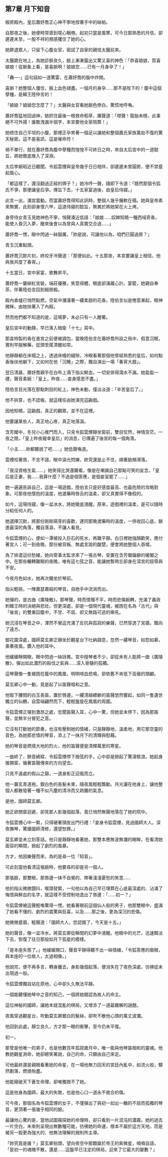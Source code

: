 ## 第7章 月下知音

椒房殿內，皇后蕭妤喬正心神不寧地捏著手中的絲帕。

自那夜之後，她便時常感到噁心睏倦。起初只當是風寒，可今日那熟悉的月信，卻遲遲未至，一股不祥的預感攫住了她的心。

她屏退眾人，只留下心腹女官，密詔了自家的親信太醫前來。

太醫跪在地上，為她診脈良久，臉上漸漸露出又驚又喜的神色：「恭喜娘娘，賀喜娘娘！從脈象上看，是喜脈啊！娘娘您……已有一月身孕了！」

「轟──」這句話如一道驚雷，在蕭妤喬的腦中炸開。

喜脈？她整個人僵住，臉上血色褪盡。一個月的身孕……那不是陛下的！腹中這個孽種，是韓王陸仲言的！

「娘娘？娘娘您怎麼了？」太醫與女官看她臉色慘白，驚慌地呼喚。

蕭妤喬猛地回過神，她抓住最後一根救命稻草，厲聲道：「噤聲！龍胎未穩，此事絕不可外揚！誰敢洩漏半個字，本宮要他全家陪葬！」

她捂住自己平坦的小腹，那裡正孕育著一個足以讓她和整個蕭氏家族萬劫不復的驚天秘密。這不是喜訊，這是催命符！

禍不單行，就在蕭妤喬為腹中孽種而惶惶不可終日之時，來自太后宮中的一道懿旨，將她徹底推入了深淵。

太后李婉昭近日聽聞，令狐雲煙與皇帝幾乎日日相伴，卻遲遲未曾圓房，便不禁蹙起眉心。

「都這樣了，還沒翻過正經的牌子？」她冷哼一聲，隨即下令道：「既然那個令狐氏不爭，那便讓皇后爭。傳旨下去，十五家宴過後，由皇后侍寢。」

此言一出，滿宮震動。而當蕭妤喬得知此訊時，整個人幾乎癱軟在榻。她與皇帝素來無實，此刻卻身懷六甲，這道侍寢的懿旨，無異於將她架在火上烤。

身旁侍女青玉見她神色不寧，悄聲湊近低語：「娘娘……奴婢知曉一種西域奇香，能使人昏沉入夢，醒來後會以為曾與人真實交合過……」

蕭妤喬一愣，眼中閃過一絲狠厲，「妳是說，可讓他以為，咱們已圓過房？」

青玉沉重點頭。

蕭妤喬沉默片刻，終咬牙冷聲道：「那便如此。十五那夜，本宮要讓皇上相信，他與我共度了春宵。」

十五當日，宮中家宴，歌舞昇平。

蕭妤喬一襲緋紅宮裝，端莊優雅，笑意得體，眼底卻滿藏心計。宴罷，她親自奉茶，伴著陸伯言回到椒房殿。

殿內香爐已悄然點燃，空氣中瀰漫著一縷柔甜的花香。陸伯言似是倦意漸起，眼神微眯，由她扶著入了內殿。

然而他們都不知道的是，這場夢，未必只有一人醒著。

皇后宮中的動靜，早已落入暗衛「十七」耳中。

那盒特製的香在進宮之前便被調包，當晚陸伯言在蕭妤喬所設之局中，假意沉眠，實則早服解藥，從頭至尾清醒如常。

他靜靜躺在床榻之上，透過床幔的縫隙，冷眼看著那個他曾經熟悉的皇后，如何點香後扶他躺下，又如何在他「沉睡」之際，獨自演出一場「春宵大戲」。

翌日清晨，蕭妤喬親手在白布上滴下指尖鮮血，一切安排得滴水不漏。她盈盈一禮，聲音柔婉：「皇上，昨夜……妾身感恩不盡。」

陸伯言目光落在那點刺目的紅上，神色未動，僅淡淡道：「辛苦皇后了。」

他不拆穿，也不認帳，就這樣任由她演完這齣戲。

因他知曉，這齣戲，真正的觀眾，並不在這裡。

他要讓某些人，真正地心疼，真正地落淚。

含芳閣中，冬兒小心推門而入，只見令狐雲煙靜坐窗前，雙目怔然，神情空茫。一夜之間，「皇上昨夜寵幸皇后」的消息，已傳遍了後宮的每一個角落。

「小主……妳都聽說了吧……」她低聲喚道。

雲煙咬著唇，不言不語，眼中淚光閃爍，終究還是止不住，順著臉頰滑落。

「我沒資格生氣……」她笑得比哭還難看，像是在嘲諷自己那點可笑的妄念，「皇后是正妻，我……我算什麼？不過是個答應，是個妾室罷了……」

她一遍遍告訴自己，這是一場遊戲，陸伯言只是好感度最高、也最危險的攻略對象。可那夜他懷抱的溫度，他渡藥時唇舌的溫柔，卻又真實得不像假的。

如今，這場侍寢，像一盆冰水，將她徹底澆醒。原來，遊戲裡的溫柔，是可以隨時分給任何人的。

她選擇沉默，將那份剛剛萌芽的喜歡，連同那晚渡藥時的溫度，一併收回心底，鎖進最深的角落，獨自落淚，不讓人看見。

令狐雲煙的心，便如一潭被投入巨石的死水，再難平靜。白日裡她強顏歡笑，應付著宮人；可一到夜晚，那份被背叛、無處言說的酸楚，便會將她整個人吞噬。

為了排遣這份愁緒，她向管事太監求來了一張古琴，安置在含芳閣偏僻的暖閣之中。在那些輾轉難眠的夜晚，唯有這七弦之音，能讓她暫時忘卻身在深宮的屈辱與不安。

今夜月色如水，她再次獨坐於琴前。

指尖輕挑，一陣蕭瑟肅殺的琴音，自她手中流淌而出。

她彈的，是古曲《廣陵散》。那琴聲，時而憤慨不平，時而悲傷婉轉，充滿了聶政刺韓王時的決絕與悲壯。但更深處，卻是一個現代靈魂，被困在名為「古代」與「後宮」的雙重囚籠中，不甘、不屈、卻又無路可逃的嘶吼。

她沉浸在琴音之中，渾然不覺這充滿了反抗與孤寂的樂聲，已然穿透了宮牆，飄向了遠方。

御花園深處，國師莫玄卿正靜坐於觀星台下吐納調息，忽然一縷琴音，如怨如慕，乘著夜風，鑽入他的耳中。

他緩緩睜開眼，眼中閃過一絲訝異。宮中擅琴者不少，卻從未有人能將一曲《廣陵散》，彈出如此濃烈的殺伐之氣與……深入骨髓的孤獨。

這琴聲像一隻被困在籠中的鳳凰，明明啼血悲鳴，卻依舊不肯低下高傲的頭顱。

莫玄卿心中一動，竟是起了以笛聲唱和之意。

他取下腰間的白玉長笛，置於唇邊，一縷清越縹緲的笛聲悠然響起，如同一隻遺世獨立的仙鶴，自雲端翩然而下，輕輕盤旋在鳳凰的周圍。

令狐雲煙正彈到激昂之處，忽聞笛聲入耳，心中一驚，但她並未停下，因為那笛聲，並無半分冒犯之意。

它沒有打斷她的節奏，也沒有壓制她的情緒，只是靜靜地、溫柔地，用它那空靈的音色，為她那悲憤的琴音，添上了一抹月下的清輝與慰藉。

她的琴音是燃燒大地的烈火，他的笛聲便是清輝萬里的寒星。

一曲終了，餘音繞樑，令狐雲煙停下撥弦的手，心中卻是掀起了驚濤駭浪。她起身推開窗，循著笛聲傳來的方向望去。

只見不遠處的假山之巔，一道身影正迎風而立。

他一襲玄青道袍，銀白色的長髮未束，隨夜風輕輕飄動。月光灑在他身上，讓他整個人都散發著一種不似凡塵的清冷而又疏離的氣息。

是他，國師莫玄卿。

她正欲關窗迴避，卻見那人影幾個起落，竟已悄然無聲地落在了她的院中。

令狐雲煙心中一緊，只得硬著頭皮出門行禮：「妾身令狐雲煙，見過國師大人。深夜撫琴，驚擾國師清修，還望恕罪。」

莫玄卿並未立刻答話。他只是靜靜地看著她，那雙本應無波無瀾的眼眸，在看清她面容的瞬間，掀起了劇烈的風暴。

方才，他因樂聲而來，為的是尋一位「知音」。

可此刻當他看清這張臉時，他要尋的卻是另一個人。

那張臉，那雙眼，那唇邊一抹不自覺的、帶著淺淺憂愁的笑意……

他的指尖微微顫抖，喉頭發緊，一句他以為自己早已埋葬在心底最深處的、沾滿了悔恨與鮮血的名字，就這樣不受控制地逸出了唇邊：「……初一？」

令狐雲煙被這聲輕喚驚得一愣。她看著眼前這個仙人般的男子，他那雙眼中，盛滿了她看不懂的、劇烈的震驚與狂喜，以及……那之後，更為深沉的悲傷。

她微微蹙眉，輕聲道：「國師大人，您認錯了，今天是十五。」

她的聲音，像一盆冷水，將莫玄卿從瞬間的幻夢中澆醒。他眼中的光芒，迅速黯淡下去，恢復了往日那般如月下孤星的模樣。

「是本座失態了。」他緩緩開口，聲音平靜得聽不出一絲情緒，「令狐答應的眉眼，與本座的一位故人，太過相像。」

他說完，便不再多言，轉身離去，身影幾個起落，便消失在了夜色深處，彷彿從未出現過一般。

令狐雲煙獨自站在原地，心中卻久久無法平靜。

一個能聽懂她琴中之音的知己，一個將她錯認為故人的命主。

這位神秘的國師，讓她本就混亂的棋局，又增添了一道最難解的謎題。

夜風穿過觀星台，吹動莫玄卿銀白的髮絲，卻吹不散他心頭的萬丈波瀾。

他回到此處，靜立良久，方才那一眼的衝擊，至今仍未平復。

初一。

那曾是他唯一的弟子，也是他數百年孤寂歲月中，唯一能與他琴笛相和的靈魂。他教她觀星測命，她卻總笑著說，自己的命，只願由自己來定。

可他最終還是親眼看著她的命星，在一場他無力回天的宮廷內亂中，如流火般，驟然劃落，燃燒殆盡。

他能窺破天下蒼生命理，卻唯獨救不了她。

這是他身為國師，最大的失敗，也是他心口一道永不癒合的傷。

可今夜，那個名為令狐雲煙的女子，不僅彈出了與初一如出一轍的不屈而孤獨的琴音，更頂著一張幾乎相同的臉。

最讓他心驚的是，當他試圖窺探她的命理時，卻只看到一片混沌的濃霧。她的過去一片空白，未來則呈現出無數種可能，彷彿她的命運，根本不屬於這方天地，而是被另一股更為強大的、他無法理解的規則所主導。

「妳究竟是誰？」莫玄卿抬頭，望向夜空中那顆屬於帝王的紫微星，喃喃自語，「是初一的魂魄不散，還是……這盤早已注定的棋局，迎來了它最大的變數？」